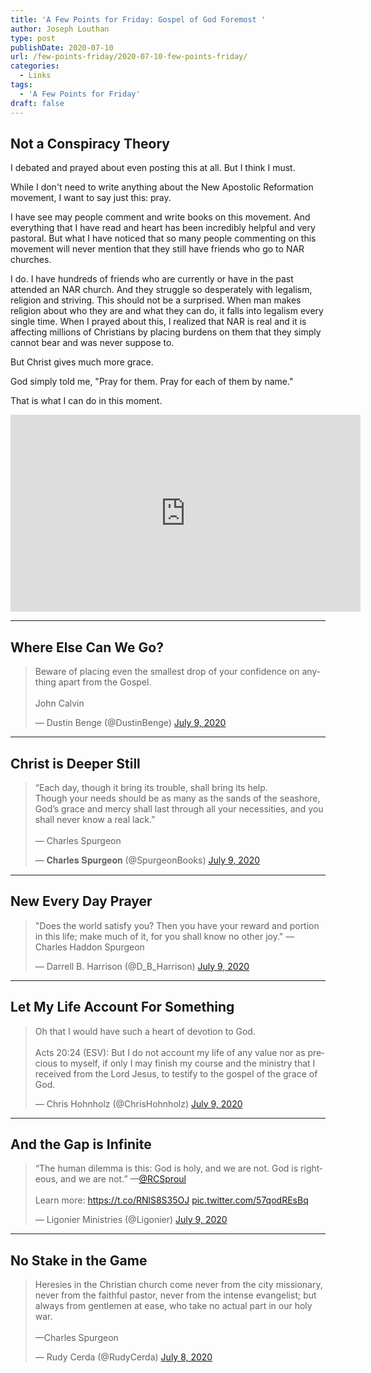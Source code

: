 ```yaml
---
title: 'A Few Points for Friday: Gospel of God Foremost '
author: Joseph Louthan
type: post
publishDate: 2020-07-10
url: /few-points-friday/2020-07-10-few-points-friday/
categories:
  - Links
tags:
  - 'A Few Points for Friday'
draft: false
---
```


## Not a Conspiracy Theory

I debated and prayed about even posting this at all. But I think I must. 

While I don't need to write anything about the New Apostolic Reformation movement, I want to say just this: pray.

I have see may people comment and write books on this movement. And everything that I have read and heart has been incredibly helpful and very pastoral. But what I have noticed that so many people commenting on this movement will never mention that they still have friends who go to NAR churches.

I do. I have hundreds of friends who are currently or have in the past attended an NAR church. And they struggle so desperately with legalism, religion and striving. This should not be a surprised. When man makes religion about who they are and what they can do, it falls into legalism every single time. When I prayed about this, I realized that NAR is real and it is affecting millions of Christians by placing burdens on them that they simply cannot bear and was never suppose to.

But Christ gives much more grace.

God simply told me, "Pray for them. Pray for each of them by name."

That is what I can do in this moment.

<iframe width="560" height="315" src="https://www.youtube.com/embed/RmLeRGPKocg" frameborder="0" allow="accelerometer; autoplay; encrypted-media; gyroscope; picture-in-picture" allowfullscreen></iframe>

------

## Where Else Can We Go?

<blockquote class="twitter-tweet"><p lang="en" dir="ltr">Beware of placing even the smallest drop of your confidence on anything apart from the Gospel.<br><br>John Calvin</p>&mdash; Dustin Benge (@DustinBenge) <a href="https://twitter.com/DustinBenge/status/1281310572273979392?ref_src=twsrc%5Etfw">July 9, 2020</a></blockquote> <script async src="https://platform.twitter.com/widgets.js" charset="utf-8"></script>

------

## Christ is Deeper Still

<blockquote class="twitter-tweet"><p lang="en" dir="ltr">“Each day, though it bring its trouble, shall bring its help.<br>Though your needs should be as many as the sands of the seashore, God’s grace and mercy shall last through all your necessities, and you shall never know a real lack.”<br><br>— Charles Spurgeon</p>&mdash; 𝐂𝐡𝐚𝐫𝐥𝐞𝐬 𝐒𝐩𝐮𝐫𝐠𝐞𝐨𝐧 (@SpurgeonBooks) <a href="https://twitter.com/SpurgeonBooks/status/1281196729422004225?ref_src=twsrc%5Etfw">July 9, 2020</a></blockquote> <script async src="https://platform.twitter.com/widgets.js" charset="utf-8"></script>

------

## New Every Day Prayer

<blockquote class="twitter-tweet"><p lang="en" dir="ltr">&quot;Does the world satisfy you? Then you have your reward and portion in this life; make much of it, for you shall know no other joy.&quot; — Charles Haddon Spurgeon</p>&mdash; Darrell B. Harrison (@D_B_Harrison) <a href="https://twitter.com/D_B_Harrison/status/1281027043543511040?ref_src=twsrc%5Etfw">July 9, 2020</a></blockquote> <script async src="https://platform.twitter.com/widgets.js" charset="utf-8"></script>

------

## Let My Life Account For Something

<blockquote class="twitter-tweet"><p lang="en" dir="ltr">Oh that I would have such a heart of devotion to God. <br><br>Acts 20:24 (ESV): But I do not account my life of any value nor as precious to myself, if only I may finish my course and the ministry that I received from the Lord Jesus, to testify to the gospel of the grace of God.</p>&mdash; Chris Hohnholz (@ChrisHohnholz) <a href="https://twitter.com/ChrisHohnholz/status/1281228146130337793?ref_src=twsrc%5Etfw">July 9, 2020</a></blockquote> <script async src="https://platform.twitter.com/widgets.js" charset="utf-8"></script>

------

## And the Gap is Infinite

<blockquote class="twitter-tweet"><p lang="en" dir="ltr">“The human dilemma is this: God is holy, and we are not. God is righteous, and we are not.” —<a href="https://twitter.com/RCSproul?ref_src=twsrc%5Etfw">@RCSproul</a><br><br>Learn more: <a href="https://t.co/RNlS8S35OJ">https://t.co/RNlS8S35OJ</a> <a href="https://t.co/57qodREsBq">pic.twitter.com/57qodREsBq</a></p>&mdash; Ligonier Ministries (@Ligonier) <a href="https://twitter.com/Ligonier/status/1281212771376467971?ref_src=twsrc%5Etfw">July 9, 2020</a></blockquote> <script async src="https://platform.twitter.com/widgets.js" charset="utf-8"></script>

------

## No Stake in the Game

<blockquote class="twitter-tweet"><p lang="en" dir="ltr">Heresies in the Christian church come never from the city missionary, never from the faithful pastor, never from the intense evangelist; but always from gentlemen at ease, who take no actual part in our holy war.<br><br>—Charles Spurgeon</p>&mdash; Rudy Cerda (@RudyCerda) <a href="https://twitter.com/RudyCerda/status/1281013521615126529?ref_src=twsrc%5Etfw">July 8, 2020</a></blockquote> <script async src="https://platform.twitter.com/widgets.js" charset="utf-8"></script>
